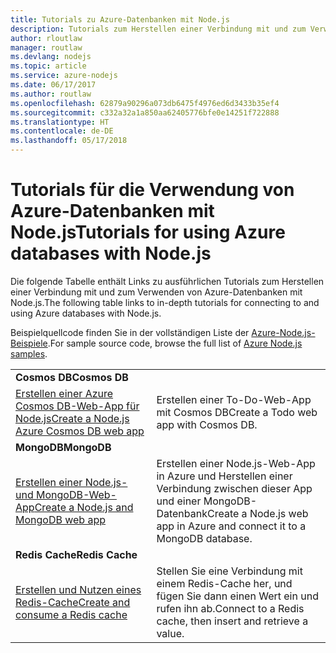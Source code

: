 ```yaml
---
title: Tutorials zu Azure-Datenbanken mit Node.js
description: Tutorials zum Herstellen einer Verbindung mit und zum Verwenden von Azure-Datenbanken mit Node.js
author: rloutlaw
manager: routlaw
ms.devlang: nodejs
ms.topic: article
ms.service: azure-nodejs
ms.date: 06/17/2017
ms.author: routlaw
ms.openlocfilehash: 62879a90296a073db6475f4976ed6d3433b35ef4
ms.sourcegitcommit: c332a32a1a850aa62405776bfe0e14251f722888
ms.translationtype: HT
ms.contentlocale: de-DE
ms.lasthandoff: 05/17/2018
---
```

# <a name="tutorials-for-using-azure-databases-with-nodejs"></a><span data-ttu-id="0421a-103">Tutorials für die Verwendung von Azure-Datenbanken mit Node.js</span><span class="sxs-lookup"><span data-stu-id="0421a-103">Tutorials for using Azure databases with Node.js</span></span>

<span data-ttu-id="0421a-104">Die folgende Tabelle enthält Links zu ausführlichen Tutorials zum Herstellen einer Verbindung mit und zum Verwenden von Azure-Datenbanken mit Node.js.</span><span class="sxs-lookup"><span data-stu-id="0421a-104">The following table links to in-depth tutorials for connecting to and using Azure databases with Node.js.</span></span> 

<span data-ttu-id="0421a-105">Beispielquellcode finden Sie in der vollständigen Liste der [Azure-Node.js-Beispiele](https://azure.microsoft.com/resources/samples/?term=nodejs).</span><span class="sxs-lookup"><span data-stu-id="0421a-105">For sample source code, browse the full list of [Azure Node.js samples](https://azure.microsoft.com/resources/samples/?term=nodejs).</span></span>

| | |
|---|---|
| <span data-ttu-id="0421a-106">**Cosmos DB**</span><span class="sxs-lookup"><span data-stu-id="0421a-106">**Cosmos DB**</span></span> ||
| [<span data-ttu-id="0421a-107">Erstellen einer Azure Cosmos DB-Web-App für Node.js</span><span class="sxs-lookup"><span data-stu-id="0421a-107">Create a Node.js Azure Cosmos DB web app</span></span>](http://docs.microsoft.com/azure/documentdb/documentdb-nodejs-application?toc=/azure/node/toc.json&bc=/azure/node/toc.json) | <span data-ttu-id="0421a-108">Erstellen einer To-Do-Web-App mit Cosmos DB</span><span class="sxs-lookup"><span data-stu-id="0421a-108">Create a Todo web app with Cosmos DB.</span></span>  |
| <span data-ttu-id="0421a-109">**MongoDB**</span><span class="sxs-lookup"><span data-stu-id="0421a-109">**MongoDB**</span></span> ||
| [<span data-ttu-id="0421a-110">Erstellen einer Node.js- und MongoDB-Web-App</span><span class="sxs-lookup"><span data-stu-id="0421a-110">Create a Node.js and MongoDB web app</span></span>](http://docs.microsoft.com/azure/app-service-web/app-service-web-tutorial-nodejs-mongodb-app?toc=/azure/node/toc.json&bc=/azure/node/toc.json) | <span data-ttu-id="0421a-111">Erstellen einer Node.js-Web-App in Azure und Herstellen einer Verbindung zwischen dieser App und einer MongoDB-Datenbank</span><span class="sxs-lookup"><span data-stu-id="0421a-111">Create a Node.js web app in Azure and connect it to a MongoDB database.</span></span>  |
| <span data-ttu-id="0421a-112">**Redis Cache**</span><span class="sxs-lookup"><span data-stu-id="0421a-112">**Redis Cache**</span></span> | |
| [<span data-ttu-id="0421a-113">Erstellen und Nutzen eines Redis-Cache</span><span class="sxs-lookup"><span data-stu-id="0421a-113">Create and consume a Redis cache</span></span>](http://docs.microsoft.com/azure/redis-cache/cache-nodejs-get-started?toc=/azure/node/toc.json&bc=/azure/node/toc.json) | <span data-ttu-id="0421a-114">Stellen Sie eine Verbindung mit einem Redis-Cache her, und fügen Sie dann einen Wert ein und rufen ihn ab.</span><span class="sxs-lookup"><span data-stu-id="0421a-114">Connect to a Redis cache, then insert and retrieve a value.</span></span>
